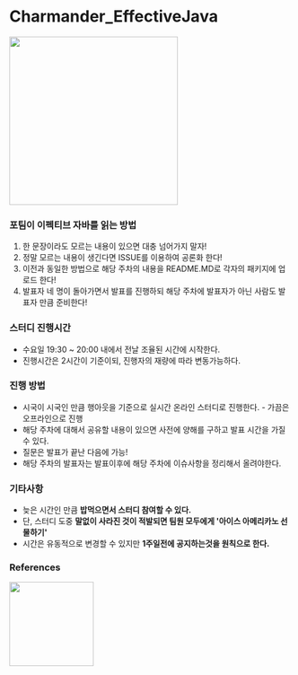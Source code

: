 # Charmander_EffectiveJava
<img src="https://user-images.githubusercontent.com/33277588/86552495-24f6da80-bf83-11ea-95f5-82963f59dd9d.png" width="300" height="300">

### 포팀이 이펙티브 자바를 읽는 방법
1. 한 문장이라도 모르는 내용이 있으면 대충 넘어가지 말자!
2. 정말 모르는 내용이 생긴다면 ISSUE를 이용하여 공론화 한다!
3. 이전과 동일한 방법으로 해당 주차의 내용을 README.MD로 각자의 패키지에 업로드 한다!
4. 발표자 네 명이 돌아가면서 발표를 진행하되 해당 주차에 발표자가 아닌 사람도 발표자 만큼 준비한다!

### 스터디 진행시간
- 수요일 19:30 ~ 20:00 내에서 전날 조율된 시간에 시작한다.
- 진행시간은 2시간이 기준이되, 진행자의 재량에 따라 변동가능하다.

### 진행 방법
- 시국이 시국인 만큼 행아웃을 기준으로 실시간 온라인 스터디로 진행한다. - 가끔은 오프라인으로 진행
- 해당 주차에 대해서 공유할 내용이 있으면 사전에 양해를 구하고 발표 시간을 가질 수 있다.
- 질문은 발표가 끝난 다음에 가능!
- 해당 주차의 발표자는 발표이후에 해당 주차에 이슈사항을 정리해서 올려야한다.

### 기타사항
- 늦은 시간인 만큼 **밥먹으면서 스터디 참여할 수 있다.**
- 단, 스터디 도중 **말없이 사라진 것이 적발되면 팀원 모두에게 '아이스 아메리카노 선물하기'**
- 시간은 유동적으로 변경할 수 있지만 **1주일전에 공지하는것을 원칙으로 한다.**

### References
<img src="https://user-images.githubusercontent.com/33277588/86558471-5e841180-bf94-11ea-93d5-5f725ee4b465.png" width="150" height="150">
